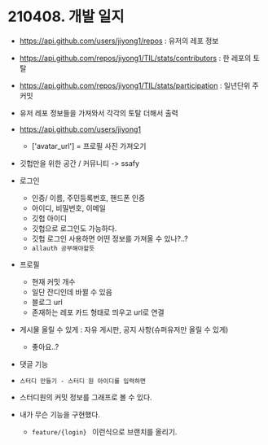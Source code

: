 # 210408. 개발 일지



- https://api.github.com/users/jiyong1/repos : 유저의 레포 정보
- https://api.github.com/repos/jiyong1/TIL/stats/contributors : 한 레포의 토탈
- https://api.github.com/repos/jiyong1/TIL/stats/participation : 일년단위 주 커밋
- 유저 레포 정보들을 가져와서 각각의 토탈 더해서 출력
- https://api.github.com/users/jiyong1
  - ['avatar_url'] = 프로필 사진 가져오기



- 깃헙만을 위한 공간 / 커뮤니티 -> ssafy
- 로그인
  - 인증/ 이름, 주민등록번호, 핸드폰 인증
  - 아이디, 비밀번호, 이메일
  - 깃헙 아이디
  - 깃헙으로 로그인도 가능하다.
  - 깃헙 로그인 사용하면 어떤 정보를 가져올 수 있나?..?
  - `allauth 공부해야할듯`

- 프로필
  - 현재 커밋 개수
  - 일단 잔디인데 바뀔 수 있음
  - 블로그 url
  - 존재하는 레포 카드 형태로 띄우고 url로 연결
- 게시물 올릴 수 있게 : 자유 게시판, 공지 사항(슈퍼유저만 올릴 수 있게)
  - 좋아요..?
- 댓글 기능



- `스터디 만들기 - 스터디 원 아이디를 입력하면`
- 스터디원의 커밋 정보를 그래프로 볼 수 있다.



- 내가 무슨 기능을 구현했다.
  - `feature/{login} ` 이런식으로 브랜치를 올리기.